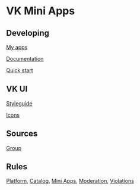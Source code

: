# VK Mini Apps
## Developing
[My apps](https://vk.com/apps?act=manage)

[Documentation](https://vk.com/dev/vk_apps_docs)

[Quick start](https://vk.com/@vkappsdev-quick-start)

## VK UI
[Styleguide](https://vkcom.github.io/VKUI/)

[Icons](https://vkcom.github.io/icons/)

## Sources
[Group](https://vk.com/vkappsdev)

## Rules
[Platform](https://vk.com/editapp?act=new_policy),
[Catalog](https://vk.com/dev/community_apps_rules),
[Mini Apps](https://vk.com/dev/vk_apps_rules),
[Moderation](https://vk.com/@vkappsdev-vk-apps-kak-popast-v-katalog),
[Violations](https://vk.com/page-59800369_53731448)